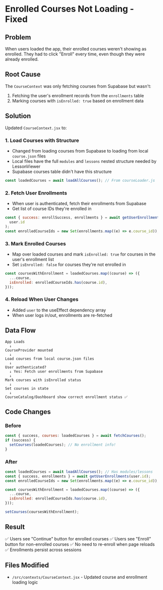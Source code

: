 # Enrolled Courses Not Loading - Fixed

## Problem

When users loaded the app, their enrolled courses weren't showing as enrolled. They had to click "Enroll" every time, even though they were already enrolled.

## Root Cause

The `CourseContext` was only fetching courses from Supabase but wasn't:

1. Fetching the user's enrollment records from the `enrollments` table
2. Marking courses with `isEnrolled: true` based on enrollment data

## Solution

Updated `CourseContext.jsx` to:

### 1. Load Courses with Structure

- Changed from loading courses from Supabase to loading from local `course.json` files
- Local files have the full `modules` and `lessons` nested structure needed by LessonViewer
- Supabase courses table didn't have this structure

```javascript
const loadedCourses = await loadAllCourses(); // From courseLoader.js
```

### 2. Fetch User Enrollments

- When user is authenticated, fetch their enrollments from Supabase
- Get list of course IDs they're enrolled in

```javascript
const { success: enrollSuccess, enrollments } = await getUserEnrollments(
  user.id
);
const enrolledCourseIds = new Set(enrollments.map((e) => e.course_id));
```

### 3. Mark Enrolled Courses

- Map over loaded courses and mark `isEnrolled: true` for courses in the user's enrollment list
- Set `isEnrolled: false` for courses they're not enrolled in

```javascript
const coursesWithEnrollment = loadedCourses.map((course) => ({
  ...course,
  isEnrolled: enrolledCourseIds.has(course.id),
}));
```

### 4. Reload When User Changes

- Added `user` to the useEffect dependency array
- When user logs in/out, enrollments are re-fetched

## Data Flow

```
App Loads
  ↓
CourseProvider mounted
  ↓
Load courses from local course.json files
  ↓
User authenticated?
  ↓ Yes: Fetch user enrollments from Supabase
  ↓
Mark courses with isEnrolled status
  ↓
Set courses in state
  ↓
CourseCatalog/Dashboard show correct enrollment status ✅
```

## Code Changes

### Before

```javascript
const { success, courses: loadedCourses } = await fetchCourses();
if (success) {
  setCourses(loadedCourses); // No enrollment info!
}
```

### After

```javascript
const loadedCourses = await loadAllCourses(); // Has modules/lessons
const { success, enrollments } = await getUserEnrollments(user.id);
const enrolledCourseIds = new Set(enrollments.map((e) => e.course_id));

const coursesWithEnrollment = loadedCourses.map((course) => ({
  ...course,
  isEnrolled: enrolledCourseIds.has(course.id),
}));

setCourses(coursesWithEnrollment);
```

## Result

✅ Users see "Continue" button for enrolled courses
✅ Users see "Enroll" button for non-enrolled courses
✅ No need to re-enroll when page reloads
✅ Enrollments persist across sessions

## Files Modified

- `/src/contexts/CourseContext.jsx` - Updated course and enrollment loading logic
